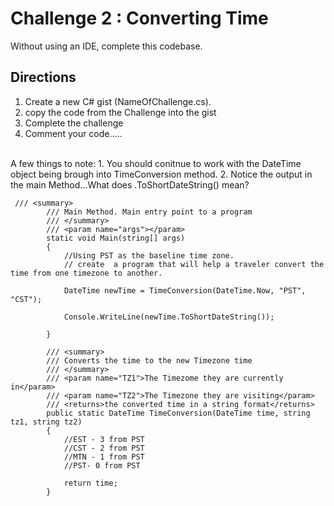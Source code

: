 # Challenge 2 : Converting Time

Without using an IDE, complete this codebase.  <br />

## Directions
1. Create a new C# gist (NameOfChallenge.cs).
2. copy the code from the Challenge into the gist
3. Complete the challenge
4. Comment your code.....
<br />
A few things to note:
1. You should conitnue to work with the DateTime object being brough into TimeConversion method.
2. Notice the output in the main Method...What does .ToShortDateString() mean? 



```chsarp
 /// <summary>
        /// Main Method. Main entry point to a program
        /// </summary>
        /// <param name="args"></param>
        static void Main(string[] args)
        {
            //Using PST as the baseline time zone. 
            // create  a program that will help a traveler convert the time from one timezone to another.

            DateTime newTime = TimeConversion(DateTime.Now, "PST", "CST");

            Console.WriteLine(newTime.ToShortDateString());

        }

        /// <summary>
        /// Converts the time to the new Timezone time
        /// </summary>
        /// <param name="TZ1">The Timezome they are currently in</param>
        /// <param name="TZ2">The Timezone they are visiting</param>
        /// <returns>the converted time in a string format</returns>
        public static DateTime TimeConversion(DateTime time, string tz1, string tz2)
        {
            //EST - 3 from PST
            //CST - 2 from PST
            //MTN - 1 from PST
            //PST- 0 from PST

            return time;
        }

```